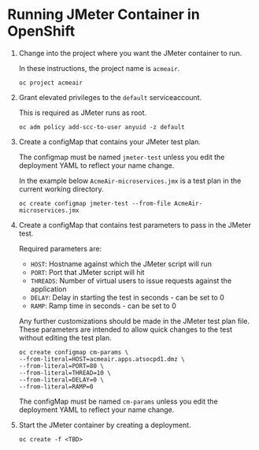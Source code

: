 # Running JMeter Container in OpenShift

1. Change into the project where you want the JMeter container to run.

    In these instructions, the project name is `acmeair`.

    ```text
    oc project acmeair
    ```

1. Grant elevated privileges to the `default` serviceaccount.

    This is required as JMeter runs as root.

    ```text
    oc adm policy add-scc-to-user anyuid -z default
    ```

1. Create a configMap that contains your JMeter test plan.

    The configmap must be named `jmeter-test` unless you edit the deployment YAML to reflect your name change.
    
    In the example below `AcmeAir-microservices.jmx` is a test plan in the current working directory.

    ```text
    oc create configmap jmeter-test --from-file AcmeAir-microservices.jmx
    ```

1. Create a configMap that contains test parameters to pass in the JMeter test.

    Required parameters are:

    - `HOST`: Hostname against which the JMeter script will run
    - `PORT`: Port that JMeter script will hit
    - `THREADS`: Number of virtual users to issue requests against the application
    - `DELAY`: Delay in starting the test in seconds - can be set to 0
    - `RAMP`: Ramp time in seconds - can be set to 0

    Any further customizations should be made in the JMeter test plan file. These parameters are intended to allow quick changes to the test without editing the test plan.

    ```test
    oc create configmap cm-params \
    --from-literal=HOST=acmeair.apps.atsocpd1.dmz \
    --from-literal=PORT=80 \
    --from-literal=THREAD=10 \
    --from-literal=DELAY=0 \
    --from-literal=RAMP=0
    ```

    The configMap must be named `cm-params` unless you edit the deployment YAML to reflect your name change.

1. Start the JMeter container by creating a deployment.

    ```text
    oc create -f <TBD>
    ```